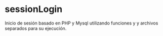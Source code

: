 # sessionLogin
Inicio de sesión basado en PHP y Mysql utilizando funciones y y archivos separados para su ejecución.
